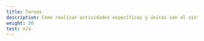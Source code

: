 ```yaml
---
title: Tareas
description: Cómo realizar actividades específicas y únicas con el sistema Istio.
weight: 20
test: n/a
---
```

